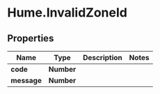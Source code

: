<!-- 
  User
  Comments: This is a markdown file with added comments about # Hume.InvalidZoneId.
-->

# Hume.InvalidZoneId

## Properties
Name | Type | Description | Notes
------------ | ------------- | ------------- | -------------
**code** | **Number** |  | 
**message** | **Number** |  | 



